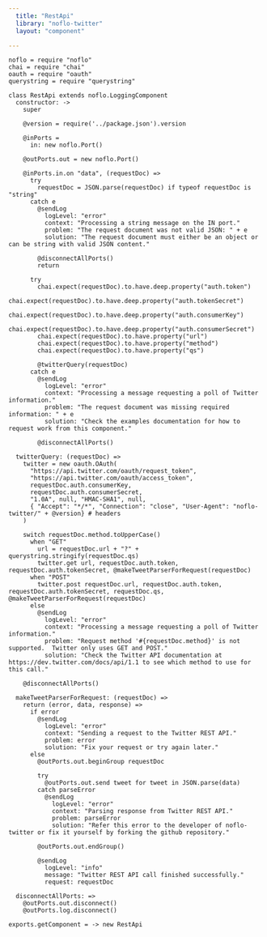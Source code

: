 ```yaml
---
  title: "RestApi"
  library: "noflo-twitter"
  layout: "component"

---
```


    noflo = require "noflo"
    chai = require "chai"
    oauth = require "oauth"
    querystring = require "querystring"
    
    class RestApi extends noflo.LoggingComponent
      constructor: ->
        super
    
        @version = require('../package.json').version
    
        @inPorts =
          in: new noflo.Port()
    
        @outPorts.out = new noflo.Port()
    
        @inPorts.in.on "data", (requestDoc) =>
          try
            requestDoc = JSON.parse(requestDoc) if typeof requestDoc is "string"
          catch e
            @sendLog
              logLevel: "error"
              context: "Processing a string message on the IN port."
              problem: "The request document was not valid JSON: " + e
              solution: "The request document must either be an object or can be string with valid JSON content."
    
            @disconnectAllPorts()
            return
    
          try
            chai.expect(requestDoc).to.have.deep.property("auth.token")
            chai.expect(requestDoc).to.have.deep.property("auth.tokenSecret")
            chai.expect(requestDoc).to.have.deep.property("auth.consumerKey")
            chai.expect(requestDoc).to.have.deep.property("auth.consumerSecret")
            chai.expect(requestDoc).to.have.property("url")
            chai.expect(requestDoc).to.have.property("method")
            chai.expect(requestDoc).to.have.property("qs")
    
            @twitterQuery(requestDoc)
          catch e
            @sendLog
              logLevel: "error"
              context: "Processing a message requesting a poll of Twitter information."
              problem: "The request document was missing required information: " + e
              solution: "Check the examples documentation for how to request work from this component."
    
            @disconnectAllPorts()
    
      twitterQuery: (requestDoc) =>
        twitter = new oauth.OAuth(
          "https://api.twitter.com/oauth/request_token",
          "https://api.twitter.com/oauth/access_token",
          requestDoc.auth.consumerKey,
          requestDoc.auth.consumerSecret,
          "1.0A", null, "HMAC-SHA1", null,
          { "Accept": "*/*", "Connection": "close", "User-Agent": "noflo-twitter/" + @version} # headers
        )
    
        switch requestDoc.method.toUpperCase()
          when "GET"
            url = requestDoc.url + "?" + querystring.stringify(requestDoc.qs)
            twitter.get url, requestDoc.auth.token, requestDoc.auth.tokenSecret, @makeTweetParserForRequest(requestDoc)
          when "POST"
            twitter.post requestDoc.url, requestDoc.auth.token, requestDoc.auth.tokenSecret, requestDoc.qs, @makeTweetParserForRequest(requestDoc)
          else
            @sendLog
              logLevel: "error"
              context: "Processing a message requesting a poll of Twitter information."
              problem: "Request method '#{requestDoc.method}' is not supported.  Twitter only uses GET and POST."
              solution: "Check the Twitter API documentation at https://dev.twitter.com/docs/api/1.1 to see which method to use for this call."
    
        @disconnectAllPorts()
    
      makeTweetParserForRequest: (requestDoc) =>
        return (error, data, response) =>
          if error
            @sendLog
              logLevel: "error"
              context: "Sending a request to the Twitter REST API."
              problem: error
              solution: "Fix your request or try again later."
          else
            @outPorts.out.beginGroup requestDoc
    
            try
              @outPorts.out.send tweet for tweet in JSON.parse(data)
            catch parseError
              @sendLog
                logLevel: "error"
                context: "Parsing response from Twitter REST API."
                problem: parseError
                solution: "Refer this error to the developer of noflo-twitter or fix it yourself by forking the github repository."
    
            @outPorts.out.endGroup()
    
            @sendLog
              logLevel: "info"
              message: "Twitter REST API call finished successfully."
              request: requestDoc
    
      disconnectAllPorts: =>
        @outPorts.out.disconnect()
        @outPorts.log.disconnect()
    
    exports.getComponent = -> new RestApi
    
